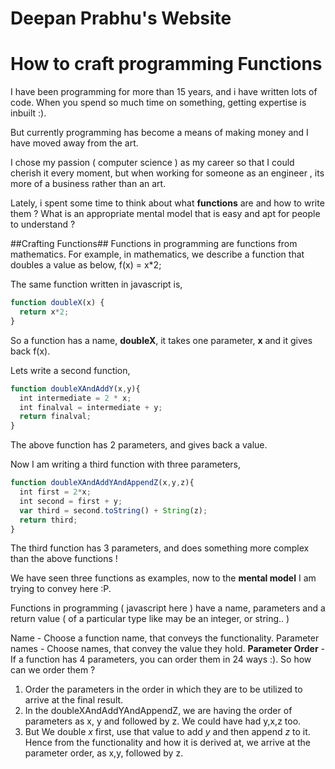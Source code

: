 # Deepan Prabhu's Website


# How to craft programming Functions

I have been programming for more than 15 years, and i have written lots of code.
When you spend so much time on something, getting expertise is inbuilt :).

But currently programming has become a means of making money and I have moved away from the art.

I chose my passion ( computer science ) as my career so that I could cherish it every moment, but when working for someone as an engineer , its more of a business rather than an art.

Lately, i spent some time to think about what **functions** are and how to write them ? What is an appropriate mental model that is easy and apt for people to understand ?

##Crafting Functions##
Functions in programming are functions from mathematics.
For example, in mathematics, we describe a function that doubles a value as below,
f(x) = x*2;

The same function written in javascript is,

```javascript
function doubleX(x) {
  return x*2;
}
```
So a function has a name, **doubleX**, it takes one parameter, **x** and it gives back f(x).

Lets write a second function,

``` javascript
function doubleXAndAddY(x,y){
  int intermediate = 2 * x;
  int finalval = intermediate + y;
  return finalval;
}
```
The above function has 2 parameters, and gives back a value.

Now I am writing a third function with three parameters,

```javascript
function doubleXAndAddYAndAppendZ(x,y,z){
  int first = 2*x;
  int second = first + y;
  var third = second.toString() + String(z);
  return third;
}
```
The third function has 3 parameters, and does something more complex than the above functions !

We have seen three functions as examples, now to the **mental model** I am trying to convey here :P.

Functions in programming ( javascript here ) have a name, parameters and a return value ( of a particular type like may be an integer, or string.. )

Name - Choose a function name, that conveys the functionality.
Parameter names - Choose names, that convey the value they hold.
**Parameter Order** - If a function has 4 parameters, you can order them in 24 ways :). So how can we order them ?
1. Order the parameters in the order in which they are to be utilized to arrive at the final result.
2. In the doubleXAndAddYAndAppendZ, we are having the order of parameters as x, y and followed by z. We could have had y,x,z too.
3. But We double *x* first, use that value to add *y* and then append *z* to it. Hence from the functionality and how it is derived at, we arrive at the parameter order, as x,y, followed by z.
